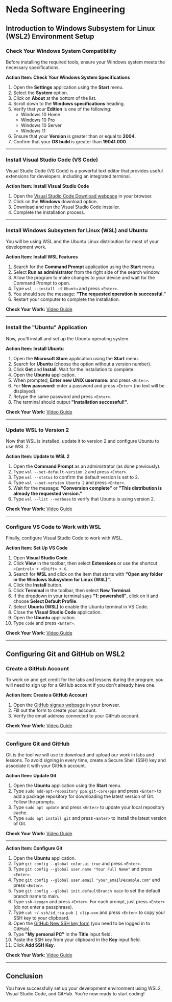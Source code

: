# Neda Software Engineering

## Introduction to Windows Subsystem for Linux (WSL2) Environment Setup

### Check Your Windows System Compatibility

Before installing the required tools, ensure your Windows system meets the necessary specifications.

**Action Item: Check Your Windows System Specifications**
1. Open the **Settings** application using the **Start** menu.
2. Select the **System** option.
3. Click on **About** at the bottom of the list.
4. Scroll down to the **Windows specifications** heading.
5. Verify that your **Edition** is one of the following:
   - Windows 10 Home
   - Windows 10 Pro
   - Windows 10 Server
   - Windows 11
6. Ensure that your **Version** is greater than or equal to **2004**.
7. Confirm that your **OS build** is greater than **19041.000**.

---

### Install Visual Studio Code (VS Code)

Visual Studio Code (VS Code) is a powerful text editor that provides useful extensions for developers, including an integrated terminal.

**Action Item: Install Visual Studio Code**
1. Open the [Visual Studio Code Download webpage](https://code.visualstudio.com/Download) in your browser.
2. Click on the **Windows** download option.
3. Download and run the Visual Studio Code installer.
4. Complete the installation process.

---

### Install Windows Subsystem for Linux (WSL) and Ubuntu

You will be using WSL and the Ubuntu Linux distribution for most of your development work.

**Action Item: Install WSL Features**
1. Search for the **Command Prompt** application using the **Start** menu.
2. Select **Run as administrator** from the right side of the search window.
3. Allow the program to make changes to your device and wait for the Command Prompt to open.
4. Type `wsl --install -d Ubuntu` and press `<Enter>`.
5. You should see the message: **"The requested operation is successful."**
6. Restart your computer to complete the installation.

**Check Your Work:** [Video Guide](https://youtu.be/w01AU7pl24w?si=5V8VsZPBrYI8VoDG)

---

### Install the "Ubuntu" Application

Now, you’ll install and set up the Ubuntu operating system.

**Action Item: Install Ubuntu**
1. Open the **Microsoft Store** application using the **Start** menu.
2. Search for **Ubuntu** (choose the option without a version number).
3. Click **Get** and **Install**. Wait for the installation to complete.
4. Open the **Ubuntu** application.
5. When prompted, **Enter new UNIX username:** and press `<Enter>`.
6. For **New password:** enter a password and press `<Enter>` (no text will be displayed).
7. Retype the same password and press `<Enter>`.
8. The terminal should output **"Installation successful!"**.

**Check Your Work:** [Video Guide](https://youtu.be/cmLjpYx1Ys8?si=Yl54Hb_e-4xO5fU9)

---

### Update WSL to Version 2

Now that WSL is installed, update it to version 2 and configure Ubuntu to use WSL 2.

**Action Item: Update to WSL 2**
1. Open the **Command Prompt** as an administrator (as done previously).
2. Type `wsl --set-default-version 2` and press `<Enter>`.
3. Type `wsl --status` to confirm the default version is set to 2.
4. Type `wsl --set-version Ubuntu 2` and press `<Enter>`.
5. Wait for the message: **"Conversion complete"** or **"This distribution is already the requested version."**
6. Type `wsl --list --verbose` to verify that Ubuntu is using version 2.

**Check Your Work:** [Video Guide](https://youtu.be/Thy8DJEb7Pk?si=IUDLhWgaKPmDHMYx)

---

### Configure VS Code to Work with WSL

Finally, configure Visual Studio Code to work with WSL.

**Action Item: Set Up VS Code**
1. Open **Visual Studio Code**.
2. Click **View** in the toolbar, then select **Extensions** or use the shortcut `<Control> + <Shift> + X`.
3. Search for **WSL** and click on the item that starts with **"Open any folder in the Windows Subsystem for Linux (WSL)"**.
4. Click the **Install** button.
5. Click **Terminal** in the toolbar, then select **New Terminal**.
6. If the dropdown in your terminal says **"1: powershell"**, click on it and choose **Select Default Profile**.
7. Select **Ubuntu (WSL)** to enable the Ubuntu terminal in VS Code.
8. Close the **Visual Studio Code** application.
9. Open the **Ubuntu** application.
10. Type `code` and press `<Enter>`.

**Check Your Work:** [Video Guide](https://youtu.be/UasRLsxCFRQ?si=YDP0FX5_eHzYl1v8)

---

## Configuring Git and GitHub on WSL2

### Create a GitHub Account

To work on and get credit for the labs and lessons during the program, you will need to sign up for a GitHub account if you don't already have one.

**Action Item: Create a GitHub Account**
1. Open the [GitHub signup webpage](https://github.com/join) in your browser.
2. Fill out the form to create your account.
3. Verify the email address connected to your GitHub account.

**Check Your Work:** [Video Guide](https://youtu.be/f2yf1RJUAp4?si=NqbxqULTZukGSdWy)

---

### Configure Git and GitHub

Git is the tool we will use to download and upload our work in labs and lessons. To avoid signing in every time, create a Secure Shell (SSH) key and associate it with your GitHub account.

**Action Item: Update Git**
1. Open the **Ubuntu** application using the **Start** menu.
2. Type `sudo add-apt-repository ppa:git-core/ppa` and press `<Enter>` to add a package repository for downloading the latest version of Git. Follow the prompts.
3. Type `sudo apt update` and press `<Enter>` to update your local repository cache.
4. Type `sudo apt install git` and press `<Enter>` to install the latest version of Git.

**Check Your Work:** [Video Guide](https://youtu.be/hgAurDMhKAc?si=b7eZtql1qP8qfULB)

---

**Action Item: Configure Git**
1. Open the **Ubuntu** application.
2. Type `git config --global color.ui true` and press `<Enter>`.
3. Type `git config --global user.name "Your Full Name"` and press `<Enter>`.
4. Type `git config --global user.email "your_email@example.com"` and press `<Enter>`.
5. Type `git config --global init.defaultBranch main` to set the default branch name to main.
6. Type `ssh-keygen` and press `<Enter>`. For each prompt, just press `<Enter>` (do not enter a passphrase).
7. Type `cat ~/.ssh/id_rsa.pub | clip.exe` and press `<Enter>` to copy your SSH key to your clipboard.
8. Open the [GitHub New SSH key form](https://github.com/settings/ssh/new) (you need to be logged in to GitHub).
9. Type **"My personal PC"** in the **Title** input field.
10. Paste the SSH key from your clipboard in the **Key** input field.
11. Click **Add SSH Key**.

**Check Your Work:** [Video Guide](https://youtu.be/bRCOqNaYnKQ?si=cI8uHG56LOQB2SBy)

---

## Conclusion

You have successfully set up your development environment using WSL2, Visual Studio Code, and GitHub. You’re now ready to start coding!
